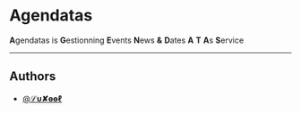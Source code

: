 
# Agendatas

**A**gendatas is **G**estionning **E**vents **N**ews **&**  **D**ates **A**  **T**  **A**s  **S**ervice 
___
## Authors
- [@**ℒυ✘ѳѳℓ**](https://www.github.com/Lux00l)
